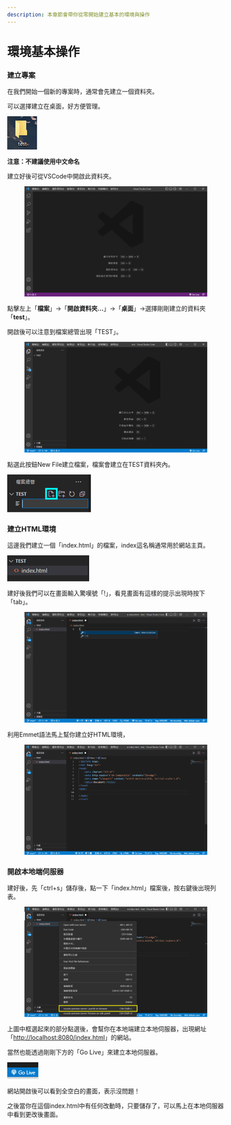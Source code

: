 ```yaml
---
description: 本章節會帶你從零開始建立基本的環境與操作
---
```


# 環境基本操作

### 建立專案

在我們開始一個新的專案時，通常會先建立一個資料夾。

可以選擇建立在桌面，好方便管理。

![](<../.gitbook/assets/image (11).png>)

**注意：不建議使用中文命名**

建立好後可從VSCode中開啟此資料夾。

<figure><img src="../.gitbook/assets/image (10).png" alt=""><figcaption></figcaption></figure>

點擊左上「**檔案**」->「**開啟資料夾...**」->「**桌面**」->選擇剛剛建立的資料夾「**test**」。

開啟後可以注意到檔案總管出現「TEST」。

<figure><img src="../.gitbook/assets/image (8).png" alt=""><figcaption></figcaption></figure>

點選此按鈕New File建立檔案，檔案會建立在TEST資料夾內。

![](<../.gitbook/assets/image (4).png>)

### 建立HTML環境

這邊我們建立一個「index.html」的檔案，index這名稱通常用於網站主頁。

![](<../.gitbook/assets/image (9).png>)

建好後我們可以在畫面輸入驚嘆號「!」，看見畫面有這樣的提示出現時按下「tab」。

<figure><img src="../.gitbook/assets/image (6).png" alt=""><figcaption></figcaption></figure>

利用Emmet語法馬上幫你建立好HTML環境，

<figure><img src="../.gitbook/assets/image (14).png" alt=""><figcaption></figcaption></figure>

### 開啟本地端伺服器

建好後，先「ctrl+s」儲存後，點一下「index.html」檔案後，按右鍵後出現列表。

<figure><img src="../.gitbook/assets/image (13).png" alt=""><figcaption></figcaption></figure>

上圖中框選起來的部分點選後，會幫你在本地端建立本地伺服器，出現網址「[http://localhost:8080/index.html](http://localhost:8080/index.html)」的網站。

當然也能透過剛剛下方的「Go Live」來建立本地伺服器。

![](<../.gitbook/assets/image (5).png>)

網站開啟後可以看到全空白的畫面，表示沒問題！

之後當你在這個index.html中有任何改動時，只要儲存了，可以馬上在本地伺服器中看到更改後畫面。



